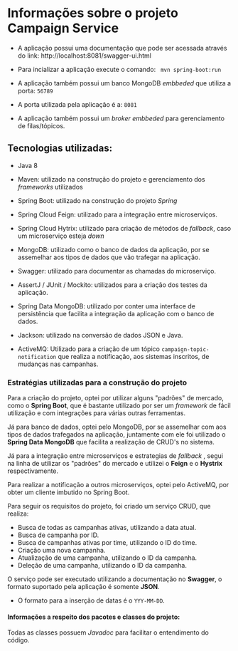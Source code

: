 # Informações sobre o projeto Campaign Service

- A aplicação possui uma documentação que pode ser acessada através do link: http://localhost:8081/swagger-ui.html

- Para incializar a aplicação execute o comando:  ` mvn spring-boot:run`

- A aplicação também possui um banco MongoDB _embbeded_ que utiliza a porta: `56789`

- A porta utilizada pela aplicação é a: `8081` 

- A aplicação também possui um _broker_ _embbeded_ para gerenciamento de filas/tópicos.

## Tecnologias utilizadas:

- Java 8

- Maven: utilizado na construção do projeto e gerenciamento dos _frameworks_ utilizados

- Spring Boot: utilizado na construção do projeto _Spring_

- Spring Cloud Feign: utilizado para a integração entre microserviços.

- Spring Cloud Hytrix: utilizado para criação de métodos de _fallback_, caso um microserviço esteja _down_

- MongoDB: utilizado como o banco de dados da aplicação, por se assemelhar aos tipos de dados que vão trafegar na aplicação.

- Swagger: utilizado para documentar as chamadas do microserviço.

- AssertJ / JUnit / Mockito: utilizados para a criação dos testes da aplicação.

- Spring Data MongoDB: utilizado por conter uma interface de persistência que facilita a integração da aplicação com o banco de dados.

- Jackson: utilizado na conversão de dados JSON e Java.

- ActiveMQ: Utilizado para a criação de um tópico `campaign-topic-notification` que realiza a notificação, aos sistemas inscritos, de mudanças nas campanhas.

### Estratégias utilizadas para a construção do projeto

Para a criação do projeto, optei por utilizar alguns "padrões" de mercado, como o **Spring Boot**, que é bastante utilizado por ser um _framework_ de fácil utilização e com integrações para várias outras ferramentas. 

Já para banco de dados, optei pelo MongoDB, por se assemelhar com aos tipos de dados trafegados na aplicação, juntamente com ele foi utilizado o **Spring Data MongoDB** que facilita a realização de CRUD's no sistema.

Já para a integração entre microserviços e estrategias de _fallback_ , segui na linha de utilizar os "padrões" do mercado
e utilizei o **Feign** e o **Hystrix** respectivamente.

Para realizar a notificação a outros microserviços, optei pelo ActiveMQ, por obter um cliente imbutido no Spring Boot.

Para seguir os requisitos do projeto, foi criado um serviço CRUD, que realiza:

* Busca de todas as campanhas ativas, utilizando a data atual.
* Busca de campanha por ID.
* Busca de campanhas ativas por time, utilizando o ID do time.
* Criação uma nova campanha.
* Atualização de uma campanha, utilizando o ID da campanha.
* Deleção de uma campanha, utilizando o ID da campanha.

O serviço pode ser executado utilizando a documentação no **Swagger**, o formato suportado pela aplicação é somente **JSON**. 

- O formato para a inserção de datas é o ``YYY-MM-DD``.

#### Informações a respeito dos pacotes e classes do projeto:

Todas as classes possuem _Javadoc_ para facilitar o entendimento do código.